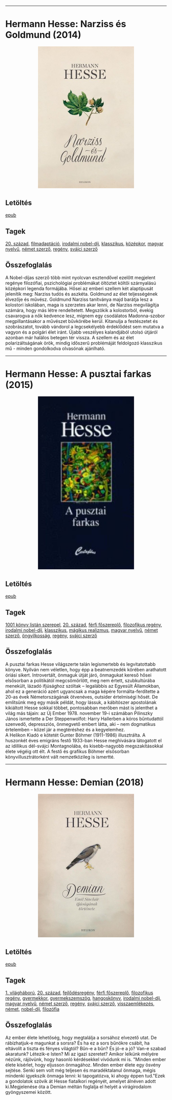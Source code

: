 <hr/>

# <a name="id_401">Hermann Hesse: Narziss és Goldmund (2014)</a>
<center><img src="https://github.com/BercziSandor/calibre_lib/raw/main/main/Hermann%20Hesse/Narziss%20es%20Goldmund%20%28401%29/cover.jpg" alt="cover" width="300"/></center>

## Letöltés
[epub](https://github.com/BercziSandor/calibre_lib/raw/main/main/Hermann%20Hesse/Narziss%20es%20Goldmund%20%28401%29/Narziss%20es%20Goldmund%20-%20Hermann%20Hesse.epub)

## Tagek
[20. század](https://github.com/berczisandor/calibre_lib/blob/main/main/_tags/20.%20sz%c3%a1zad.md), [filmadaptáció](https://github.com/berczisandor/calibre_lib/blob/main/main/_tags/filmadapt%c3%a1ci%c3%b3.md), [irodalmi nobel-díj](https://github.com/berczisandor/calibre_lib/blob/main/main/_tags/irodalmi%20nobel-d%c3%adj.md), [klasszikus](https://github.com/berczisandor/calibre_lib/blob/main/main/_tags/klasszikus.md), [középkor](https://github.com/berczisandor/calibre_lib/blob/main/main/_tags/k%c3%b6z%c3%a9pkor.md), [magyar nyelvű](https://github.com/berczisandor/calibre_lib/blob/main/main/_tags/magyar%20nyelv%c5%b1.md), [német szerző](https://github.com/berczisandor/calibre_lib/blob/main/main/_tags/n%c3%a9met%20szerz%c5%91.md), [regény](https://github.com/berczisandor/calibre_lib/blob/main/main/_tags/reg%c3%a9ny.md), [svájci szerző](https://github.com/berczisandor/calibre_lib/blob/main/main/_tags/sv%c3%a1jci%20szerz%c5%91.md)

## Összefoglalás
<div>
<p>A Nobel-díjas szerző több mint nyolcvan esztendővel ezelőtt megjelent regénye filozófiai, pszichológiai problémákat öltöztet költői szárnyalású középkori legenda formájába. Hősei az emberi szellem két alaptípusát jelenítik meg: Narziss tudós és aszkéta. Goldmund az élet teljességének élvezője és művész. Goldmund Narziss tanítványa majd barátja lesz a kolostori iskolában, maga is szerzetes akar lenni, de Narziss megvilágítja számára, hogy más létre rendeltetett. Megszökik a kolostorból, évekig csavarogva a nők kedvence lesz, mígnem egy csodálatos Madonna-szobor megpillantásakor a művészet bűvkörébe kerül. Kitanulja a festészetet és szobrászatot, tovább vándorol a legcsekélyebb érdeklődést sem mutatva a vagyon és a polgári élet iránt. Újabb veszélyes kalandjából utolsó útjáról azonban már halálos betegen tér vissza. A szellem és az élet polarizáltságának örök, mindig időszerű problémáját feldolgozó klasszikus mű - minden gondolkodva olvasónak ajánlható.</p></div>


<hr/>

# <a name="id_400">Hermann Hesse: A pusztai farkas (2015)</a>
<center><img src="https://github.com/BercziSandor/calibre_lib/raw/main/main/Hermann%20Hesse/A%20pusztai%20farkas%20%28400%29/cover.jpg" alt="cover" width="300"/></center>

## Letöltés
[epub](https://github.com/BercziSandor/calibre_lib/raw/main/main/Hermann%20Hesse/A%20pusztai%20farkas%20%28400%29/A%20pusztai%20farkas%20-%20Hermann%20Hesse.epub)

## Tagek
[1001 könyv listán szerepel](https://github.com/berczisandor/calibre_lib/blob/main/main/_tags/1001%20k%c3%b6nyv%20list%c3%a1n%20szerepel.md), [20. század](https://github.com/berczisandor/calibre_lib/blob/main/main/_tags/20.%20sz%c3%a1zad.md), [férfi főszereplő](https://github.com/berczisandor/calibre_lib/blob/main/main/_tags/f%c3%a9rfi%20f%c5%91szerepl%c5%91.md), [filozofikus regény](https://github.com/berczisandor/calibre_lib/blob/main/main/_tags/filozofikus%20reg%c3%a9ny.md), [irodalmi nobel-díj](https://github.com/berczisandor/calibre_lib/blob/main/main/_tags/irodalmi%20nobel-d%c3%adj.md), [klasszikus](https://github.com/berczisandor/calibre_lib/blob/main/main/_tags/klasszikus.md), [mágikus realizmus](https://github.com/berczisandor/calibre_lib/blob/main/main/_tags/m%c3%a1gikus%20realizmus.md), [magyar nyelvű](https://github.com/berczisandor/calibre_lib/blob/main/main/_tags/magyar%20nyelv%c5%b1.md), [német szerző](https://github.com/berczisandor/calibre_lib/blob/main/main/_tags/n%c3%a9met%20szerz%c5%91.md), [öngyilkosság](https://github.com/berczisandor/calibre_lib/blob/main/main/_tags/%c3%b6ngyilkoss%c3%a1g.md), [regény](https://github.com/berczisandor/calibre_lib/blob/main/main/_tags/reg%c3%a9ny.md), [svájci szerző](https://github.com/berczisandor/calibre_lib/blob/main/main/_tags/sv%c3%a1jci%20szerz%c5%91.md)

## Összefoglalás
<div>
<p>A ​pusztai farkas Hesse világszerte talán legismertebb és legvitatottabb könyve. Nyilván nem véletlen, hogy épp a beatnemzedék körében arathatott óriási sikert. Introvertált, önmaguk útját járó, önmagukat kereső hősei elsősorban a politikától megcsömörlött, meg nem értett, szubkultúrába menekült, lázadó ifjúsághoz szóltak – legalábbis az Egyesült Államokban, ahol ez a generáció azért ugyancsak a maga képére formálta-ferdítette a 20-as évek Németországának ötvenéves, outsider értelmiségi hősét. De említsünk meg egy másik példát, hogy lássuk, a kábítószer apostolának kikiáltott Hesse sokkal többet, pontosabban merőben mást is jelenthet a világ más tájain: az Új Ember 1978. november 19-i számában Pilinszky János ismertette a Der Steppenwolfot: Harry Hallerben a kóros bűntudattól szenvedő, depressziós, önmegvető embert látta, aki – nem dogmatikus értelemben – közel jár a megtéréshez és a kegyelemhez.<br>A Helikon Kiadó e kötetét Gunter Böhmer (1911-1986) illusztrálta. A huszonkét éves emigráns festő 1933-ban Hesse meghívására látogatott el az idillikus dél-svájci Montagnolába, és kisebb-nagyobb megszakításokkal élete végéig ott élt. A festő és grafikus Böhmer elsősorban könyvillusztrátorként vált nemzetközileg is ismertté.</p></div>


<hr/>

# <a name="id_399">Hermann Hesse: Demian (2018)</a>
<center><img src="https://github.com/BercziSandor/calibre_lib/raw/main/main/Hermann%20Hesse/Demian%20%28399%29/cover.jpg" alt="cover" width="300"/></center>

## Letöltés
[epub](https://github.com/BercziSandor/calibre_lib/raw/main/main/Hermann%20Hesse/Demian%20%28399%29/Demian%20-%20Hermann%20Hesse.epub)

## Tagek
[1. világháború](https://github.com/berczisandor/calibre_lib/blob/main/main/_tags/1.%20vil%c3%a1gh%c3%a1bor%c3%ba.md), [20. század](https://github.com/berczisandor/calibre_lib/blob/main/main/_tags/20.%20sz%c3%a1zad.md), [fejlődésregény](https://github.com/berczisandor/calibre_lib/blob/main/main/_tags/fejl%c5%91d%c3%a9sreg%c3%a9ny.md), [férfi főszereplő](https://github.com/berczisandor/calibre_lib/blob/main/main/_tags/f%c3%a9rfi%20f%c5%91szerepl%c5%91.md), [filozofikus regény](https://github.com/berczisandor/calibre_lib/blob/main/main/_tags/filozofikus%20reg%c3%a9ny.md), [gyermekkor](https://github.com/berczisandor/calibre_lib/blob/main/main/_tags/gyermekkor.md), [gyermekszemszög](https://github.com/berczisandor/calibre_lib/blob/main/main/_tags/gyermekszemsz%c3%b6g.md), [hangoskönyv](https://github.com/berczisandor/calibre_lib/blob/main/main/_tags/hangosk%c3%b6nyv.md), [irodalmi nobel-díj](https://github.com/berczisandor/calibre_lib/blob/main/main/_tags/irodalmi%20nobel-d%c3%adj.md), [magyar nyelvű](https://github.com/berczisandor/calibre_lib/blob/main/main/_tags/magyar%20nyelv%c5%b1.md), [német szerző](https://github.com/berczisandor/calibre_lib/blob/main/main/_tags/n%c3%a9met%20szerz%c5%91.md), [regény](https://github.com/berczisandor/calibre_lib/blob/main/main/_tags/reg%c3%a9ny.md), [svájci szerző](https://github.com/berczisandor/calibre_lib/blob/main/main/_tags/sv%c3%a1jci%20szerz%c5%91.md), [visszaemlékezés](https://github.com/berczisandor/calibre_lib/blob/main/main/_tags/visszaeml%c3%a9kez%c3%a9s.md), [német](https://github.com/berczisandor/calibre_lib/blob/main/main/_tags/n%c3%a9met.md), [nobel-díj](https://github.com/berczisandor/calibre_lib/blob/main/main/_tags/nobel-d%c3%adj.md), [filozófia](https://github.com/berczisandor/calibre_lib/blob/main/main/_tags/filoz%c3%b3fia.md)

## Összefoglalás
<p class="description">Az ember élete lehetőség, hogy megtalálja a sorsához elvezető utat. De rábízhatjuk-e magunkat a sorsra? És ha ez a sors bűnökre csábít, ha eltávolít a tiszta és fényes világtól? Bűn-e a bűn? És jó-e a jó? Van-e szabad akaratunk? Létezik-e Isten? Mi az igazi szeretet? Amikor lelkünk mélyére nézünk, rájövünk, hogy hasonló kérdésekkel vívódunk mi is. "Minden ember élete kísérlet, hogy eljusson önmagához. Minden ember élete egy ösvény sejtése. Senki sem volt még teljesen és maradéktalanul önmaga, mégis mindenki igyekszik önmaga lenni: ki tapogatózva, ki ahogy éppen tud."Ezek a gondolatok szövik át Hesse fiatalkori regényét, amelyet álnéven adott ki.Megjelenése óta a Demian méltán foglalja el helyét a virágirodalom gyöngyszemei között.</p>


